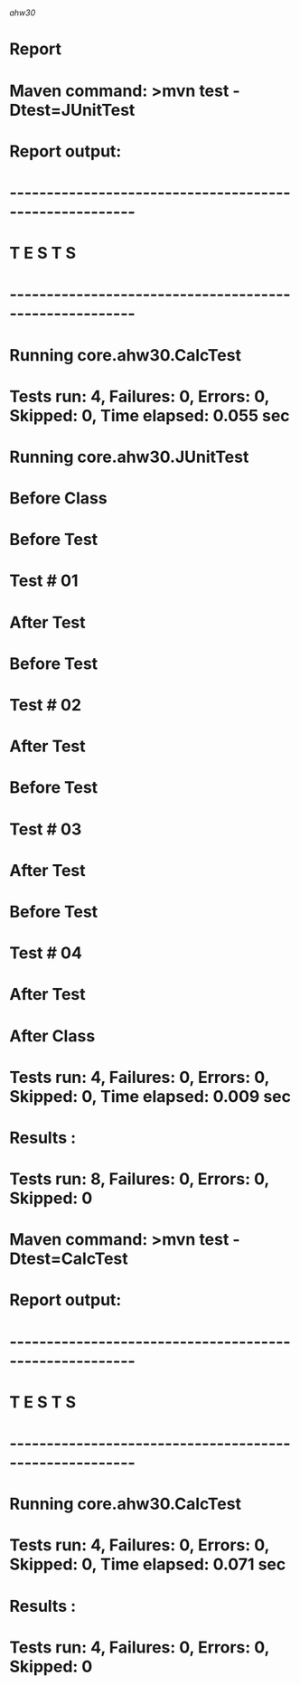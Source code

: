 # <h6>ahw30</h6>
#
# Report
#
# Maven command: >mvn test -Dtest=JUnitTest
# Report output:
# -------------------------------------------------------
# T E S T S
# -------------------------------------------------------
# Running core.ahw30.CalcTest
# Tests run: 4, Failures: 0, Errors: 0, Skipped: 0, Time elapsed: 0.055 sec
# Running core.ahw30.JUnitTest
# Before Class
#        Before Test
#                Test # 01
#        After Test
#        Before Test
#                Test # 02
#        After Test
#        Before Test
#                Test # 03
#        After Test
#        Before Test
#                Test # 04
#        After Test
# After Class
# Tests run: 4, Failures: 0, Errors: 0, Skipped: 0, Time elapsed: 0.009 sec
#
# Results :
#
# Tests run: 8, Failures: 0, Errors: 0, Skipped: 0
#
# Maven command: >mvn test -Dtest=CalcTest
# Report output:
# -------------------------------------------------------
# T E S T S
# -------------------------------------------------------
# Running core.ahw30.CalcTest
# Tests run: 4, Failures: 0, Errors: 0, Skipped: 0, Time elapsed: 0.071 sec
#
# Results :
#
# Tests run: 4, Failures: 0, Errors: 0, Skipped: 0